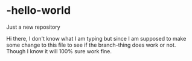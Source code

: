 # -hello-world
Just a new repository

Hi there, I don't know what I am typing but since I am supposed to make some change to this file to see if the branch-thing does work or not. Though I know it will 100% sure work fine.
